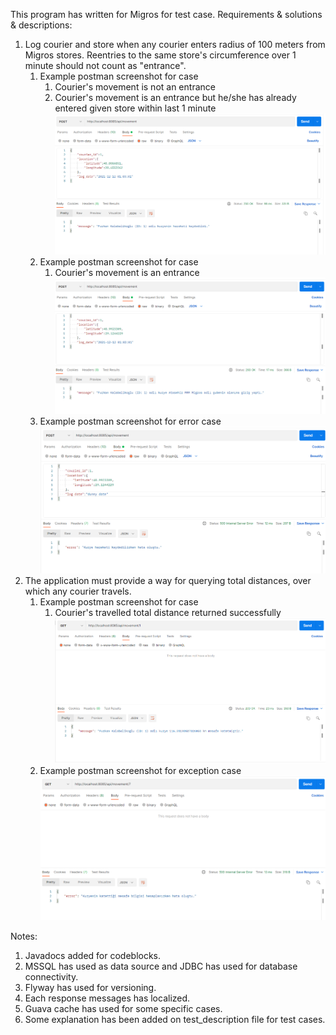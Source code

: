 This program has written for Migros for test case. 
Requirements & solutions & descriptions:
1) Log courier and store when any courier enters radius of 100 meters from Migros
   stores. Reentries to the same store's circumference over 1 minute should not count
   as "entrance".
   1) Example postman screenshot for case
      1) Courier's movement is not an entrance
      2) Courier's movement is an entrance but he/she has already entered given store within last 1 minute
         ![img_1.png](img_1.png)
   2) Example postman screenshot for case
      1) Courier's movement is an entrance
         ![img_2.png](img_2.png)
   3) Example postman screenshot for error case
         ![img_3.png](img_3.png)
2) The application must provide a way for querying total distances, over which any
   courier travels. 
   1) Example postman screenshot for case
      1) Courier's travelled total distance returned successfully
         ![img_4.png](img_4.png)
   2) Example postman screenshot for exception case
         ![img_5.png](img_5.png)

Notes:
   1) Javadocs added for codeblocks.
   2) MSSQL has used as data source and JDBC has used for database connectivity.
   3) Flyway has used for versioning.
   4) Each response messages has localized.
   5) Guava cache has used for some specific cases.
   6) Some explanation has been added on test_description file for test cases.